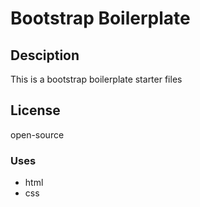 # Bootstrap Boilerplate
## Desciption
This is a bootstrap boilerplate starter files
## License
open-source
### Uses
- html
- css